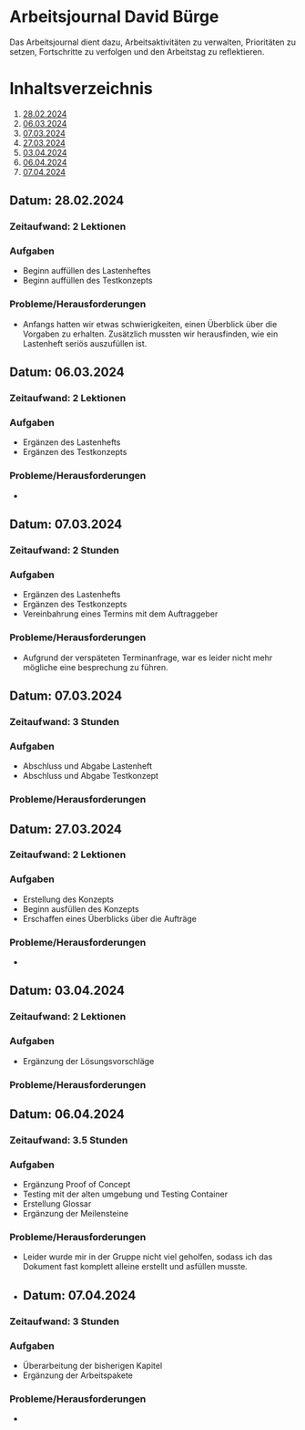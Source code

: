 # Arbeitsjournal David Bürge 
Das Arbeitsjournal dient dazu, Arbeitsaktivitäten zu verwalten, Prioritäten zu setzen, Fortschritte zu verfolgen und den Arbeitstag zu reflektieren.

# Inhaltsverzeichnis
1. [28.02.2024](#datum-28022024)
2. [06.03.2024](#datum-06032024)
3. [07.03.2024](#datum-07032024)
4. [27.03.2024](#datum-27032024)
5. [03.04.2024](#datum-03042024)
6. [06.04.2024](#datum-06042024)
7. [07.04.2024](#datum-07042024)

## Datum: 28.02.2024

### Zeitaufwand: 2 Lektionen

### Aufgaben
- Beginn auffüllen des Lastenheftes
- Beginn auffüllen des Testkonzepts

### Probleme/Herausforderungen
- Anfangs hatten wir etwas schwierigkeiten, einen Überblick über die Vorgaben zu erhalten. Zusätzlich mussten wir herausfinden, wie ein Lastenheft seriös auszufüllen ist. 


## Datum: 06.03.2024

### Zeitaufwand: 2 Lektionen

### Aufgaben
- Ergänzen des Lastenhefts
- Ergänzen des Testkonzepts

### Probleme/Herausforderungen
- 

## Datum: 07.03.2024

### Zeitaufwand: 2 Stunden

### Aufgaben
- Ergänzen des Lastenhefts
- Ergänzen des Testkonzepts
- Vereinbahrung eines Termins mit dem Auftraggeber

### Probleme/Herausforderungen
- Aufgrund der verspäteten Terminanfrage, war es leider nicht mehr mögliche eine besprechung zu führen. 

## Datum: 07.03.2024

### Zeitaufwand: 3 Stunden

### Aufgaben
- Abschluss und Abgabe Lastenheft
- Abschluss und Abgabe Testkonzept


### Probleme/Herausforderungen

## Datum: 27.03.2024

### Zeitaufwand: 2 Lektionen

### Aufgaben
- Erstellung des Konzepts
- Beginn ausfüllen des Konzepts
- Erschaffen eines Überblicks über die Aufträge

### Probleme/Herausforderungen
- 

## Datum: 03.04.2024

### Zeitaufwand: 2 Lektionen

### Aufgaben
- Ergänzung der Lösungsvorschläge


### Probleme/Herausforderungen

## Datum: 06.04.2024

### Zeitaufwand: 3.5 Stunden

### Aufgaben
- Ergänzung Proof of Concept
- Testing mit der alten umgebung und Testing Container
- Erstellung Glossar
- Ergänzung der Meilensteine


### Probleme/Herausforderungen
- Leider wurde mir in der Gruppe nicht viel geholfen, sodass ich das Dokument fast komplett alleine erstellt und asfüllen musste.

- ## Datum: 07.04.2024

### Zeitaufwand: 3 Stunden

### Aufgaben
- Überarbeitung der bisherigen Kapitel
- Ergänzung der Arbeitspakete


### Probleme/Herausforderungen
- 
